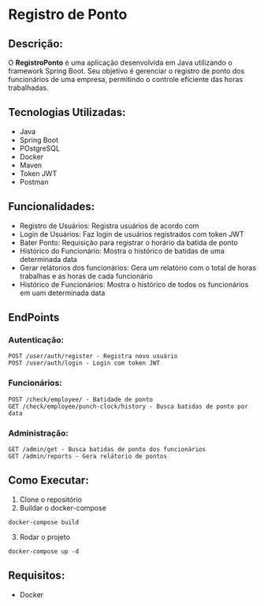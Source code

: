 # Registro de Ponto

## Descrição:
O **RegistroPonto** é uma aplicação desenvolvida em Java utilizando o framework Spring Boot. Seu objetivo é gerenciar o registro de ponto dos funcionários de uma empresa, permitindo o controle eficiente das horas trabalhadas.

## Tecnologias Utilizadas:

- Java
- Spring Boot
- POstgreSQL
- Docker 
- Maven
- Token JWT
- Postman

## Funcionalidades:
- Registro de Usuários: Registra usuários de acordo com
- Login de Usuários: Faz login de usuários registrados com token JWT
- Bater Ponto: Requisição para registrar o horário da batida de ponto
- Histórico do Funcionário: Mostra o histórico de batidas de uma determinada data
- Gerar relátorios dos funcionários: Gera um relatório com o total de horas trabalhas e as horas de cada funcionário
- Histórico de Funcionários: Mostra o histórico de todos os funcionários em uam determinada data

## EndPoints
### Autenticação:
```
POST /user/auth/register - Registra novo usuário
POST /user/auth/login - Login com token JWT
```
### Funcionários:
```
POST /check/employee/ - Batidade de ponto
GET /check/employee/punch-clock/history - Busca batidas de ponto por data
```
### Administração:
```
GET /admin/get - Busca batidas de ponto dos funcionários
GET /admin/reports - Gera relátorio de pontos 
```
## Como Executar:
1. Clone o repositório
2. Buildar o docker-compose
```
docker-compose build
```
3. Rodar o projeto
```
docker-compose up -d
```
## Requisitos:
- Docker



